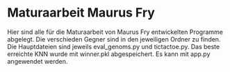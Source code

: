 # Maturaarbeit Maurus Fry
Hier sind alle für die Maturaarbeit von Maurus Fry entwickelten Programme abgelegt. Die verschieden Gegner sind in den jeweiligen Ordner zu finden. Die Hauptdateien sind jeweils eval_genoms.py und tictactoe.py. Das beste erreichte KNN wurde mit winner.pkl abgespeichert. Es kann mit app.py angewendet werden.
